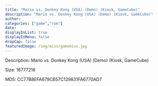```yaml
---
title: "Mario vs. Donkey Kong (USA) (Demo) (Kiosk, GameCube)"
description: "Mario vs. Donkey Kong (USA) (Demo) (Kiosk, GameCube)"
author: 
categories: ["game","rom"]
date: 
displayInList: true
displayInMenu: false
dropCap: false
featuredImage: /img/miss/gamemiss.jpg
---
```


Description: Mario vs. Donkey Kong (USA) (Demo) (Kiosk, GameCube)

Size: 16777216

MD5: CC77B8EFA679CB57C129831FA6770AD7

